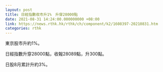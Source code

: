 ```yaml
---
layout: post
title: 日經指數收市升1%　升穿28000點
date: 2021-08-31 14:24:00.000000000 +08:00
link: https://news.rthk.hk/rthk/ch/component/k2/1608397-20210831.htm
categories: rthk
---
```


東京股市升約1%。

日經指數升穿28000點，收報28089點，升300點。

日股8月累計升約3%。
